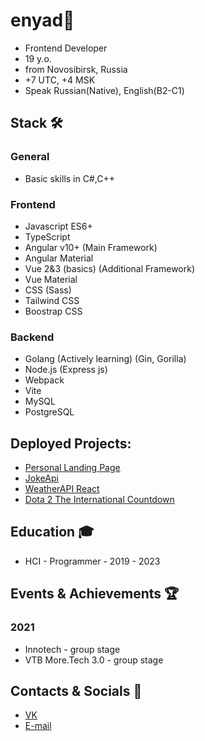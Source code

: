 # enyad👋
- Frontend Developer
- 19 y.o.
- from Novosibirsk, Russia
- +7 UTC, +4 MSK
- Speak Russian(Native), English(B2-C1)

## Stack 🛠️
### General
- Basic skills in C#,C++
### Frontend
- Javascript ES6+
- TypeScript
- Angular v10+ (Main Framework)
- Angular Material
- Vue 2&3 (basics) (Additional Framework) 
- Vue Material
- CSS (Sass)
- Tailwind CSS
- Boostrap CSS
### Backend
- Golang (Actively learning) (Gin, Gorilla)
- Node.js (Express js)
- Webpack
- Vite
- MySQL
- PostgreSQL

## Deployed Projects:
- [Personal Landing Page](https://enyaaad.github.io/LandingPage/)
- [JokeApi](https://enyaaad.github.io/JokeApi/)
- [WeatherAPI React](https://enyaaad.github.io/ReactWeather/)
- [Dota 2 The International Countdown](https://enyaaad.github.io/TICountdown/)

## Education 🎓
- HCI - Programmer - 2019 - 2023


## Events & Achievements 🏆
### 2021
- Innotech - group stage
- VTB More.Tech 3.0 - group stage

## Contacts & Socials 📮
- [VK](https://vk.com/enyaaad)
- [E-mail](mailto://enindima1@gmail.com)
